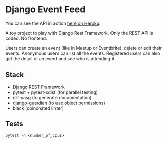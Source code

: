 # Django Event Feed

You can see the API in action [here on Heroku](https://django-event-feed.herokuapp.com/doc/).

A toy project to play with Django Rest Framework.
Only the REST API is coded. No frontend.

Users can create an event (like in Meetup or Eventbrite), delete or edit their events.
Anonymous users can list all the events.
Registered users can also get the detail of an event and see who is attending it.

## Stack

* Django REST Framework
* pytest + pytest-xdist (for parallel testing)
* drf-yasg (to generate documentation)
* django-guardian (to use object permissions)
* black (opinonated linter)

## Tests

`pytest -n <number_of_cpus>`
